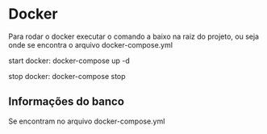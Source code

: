 # Docker

Para rodar o docker executar o comando a baixo na raiz do projeto, ou seja onde se encontra o arquivo docker-compose.yml

start docker: docker-compose up -d

stop docker: docker-compose stop


## Informações do banco

Se encontram no arquivo docker-compose.yml


